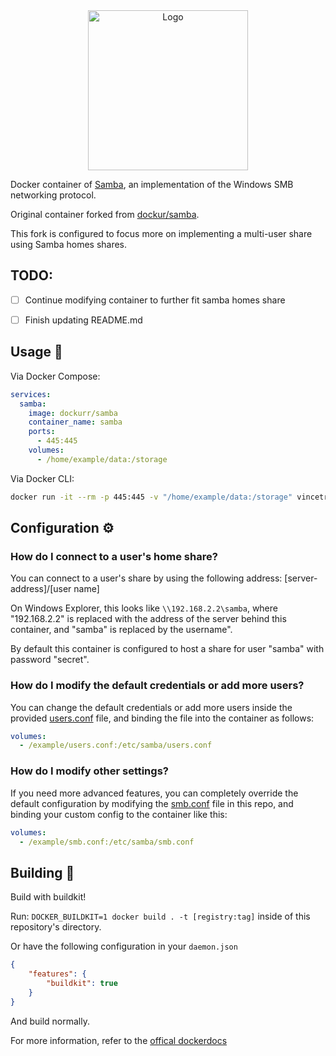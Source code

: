 <div align="center">
<a href="https://github.com/vincetrain/samba"><img src="https://raw.githubusercontent.com/dockur/samba/master/.github/logo.png" title="Logo" style="max-width:100%;" width="256" /></a>
</div>
<div align="center">

</div></h1>

Docker container of [Samba](https://www.samba.org/), an implementation of the Windows SMB networking protocol.

Original container forked from [dockur/samba](https://github.com/dockur/samba).

This fork is configured to focus more on implementing a multi-user share using Samba homes shares.

## TODO:
- [ ] Continue modifying container to further fit samba homes share
- [ ] Finish updating README.md


## Usage  🐳

Via Docker Compose:

```yaml
services:
  samba:
    image: dockurr/samba
    container_name: samba
    ports:
      - 445:445
    volumes:
      - /home/example/data:/storage
```

Via Docker CLI:

```bash
docker run -it --rm -p 445:445 -v "/home/example/data:/storage" vincetrain/samba
```

## Configuration ⚙️

### How do I connect to a user's home share?

You can connect to a user's share by using the following address: [server-address]/[user name]

On Windows Explorer, this looks like `\\192.168.2.2\samba`, where "192.168.2.2" is replaced with the address of the server behind this container, and "samba" is replaced by the username".

By default this container is configured to host a share for user "samba" with password "secret".  

### How do I modify the default credentials or add more users?

You can change the default credentials or add more users inside the provided [users.conf](https://github.com/vincetrain/samba/blob/master/users.conf) file, and binding the file into the container as follows:

```yaml
volumes:
  - /example/users.conf:/etc/samba/users.conf
```
### How do I modify other settings?

If you need more advanced features, you can completely override the default configuration by modifying the [smb.conf](https://github.com/vincetrain/samba/blob/master/smb.conf) file in this repo, and binding your custom config to the container like this:

```yaml
volumes:
  - /example/smb.conf:/etc/samba/smb.conf
```
## Building  🔨
Build with buildkit!

Run:
`DOCKER_BUILDKIT=1 docker build . -t [registry:tag]` inside of this repository's directory.

Or have the following configuration in your `daemon.json`
```json
{
    "features": {
        "buildkit": true
    }
}
```
And build normally.

For more information, refer to the [offical dockerdocs](https://docs.docker.com/build/buildkit/#getting-started)
